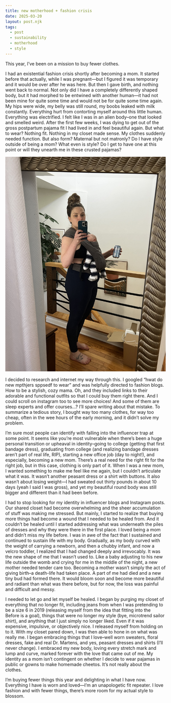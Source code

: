 ```yaml
---
title: new motherhood + fashion crisis
date: 2025-03-20
layout: post.njk
tags:
  - post
  - sustainability
  - motherhood
  - style
---
```


This year, I’ve been on a mission to buy fewer clothes.

I had an existential fashion crisis shortly after becoming a mom. It started before that actually, while I was pregnant—but I figured it was temporary and it would be over after he was here. But then I gave birth, and nothing went back to normal. Not only did I have a completely differently shaped body, but it had morphed to be entwined with another human—it had not been mine for quite some time and would not be for quite some time again. My hips were wide, my belly was still round, my boobs leaked with milk constantly. Everything hurt from contorting myself around this little human. Everything was electrified. I felt like I was in an alien body–one that looked and smelled weird. After the first few weeks, I was dying to get out of the gross postpartum pajama fit I had lived in and feel beautiful again. But what to wear? Nothing fit. Nothing in my closet made sense. My clothes suddenly needed function. But also form? Maternal but not matronly? Do I have style outside of being a mom? What even is style? Do I get to have one at this point or will they unearth me in these crusted pajamas?

<img class="img-post" src="/img/andrea_bb_carrier.jpg" alt="andrea with baby noah">

I decided to research and internet my way through this. I googled “hwat do new mpthjers sppsedf to wear” and was helpfully directed to fashion blogs. How to be a stylish, cozy mama. Oh, and they included links to their adorable and functional outfits so that I could buy them right there. And I could scroll on instagram too to see more choices! And some of them are sleep experts and offer courses…? I’ll spare writing about that mistake. To summarize a tedious story, I bought way too many clothes, for way too cheap, often in the wee hours of the early morning, and it didn’t solve my problem.

I’m sure most people can identify with falling into the influencer trap at some point. It seems like you’re most vulnerable when there’s been a huge personal transition or upheaval in identity–going to college (getting that first bandage dress), graduating from college (and realizing bandage dresses aren’t part of real life, RIP), starting a new office job (day to night!), and especially, becoming a new mom. There’s a real need for the right fit for the right job, but in this case, clothing is only part of it. When I was a new mom, I wanted something to make me feel like me again, but I couldn’t articulate what it was. It wasn’t another peasant dress or a shirt with buttons. It also wasn’t about losing weight—I had sweated out thirty pounds in about 10 days (yeah I said I was gross), and yet my beautiful round body was still bigger and different than it had been before.

I had to stop looking for my identity in influencer blogs and Instagram posts. Our shared closet had become overwhelming and the sheer accumulation of stuff was making me stressed. But mainly, I started to realize that buying more things had become a wound that I needed to be healed from. And it couldn’t be healed until I started addressing what was underneath the piles of dresses and why they were there in the first place. I loved being a mom and didn’t miss my life before. I was in awe of the fact that I sustained and continued to sustain life with my body. Gradually, as my body curved with the weight of carrying a newborn, and then a chubby infant, and now a velcro toddler, I realized that I had changed deeply and irrevocably. It was the new shape of me that I wasn’t used to. Like a baby adjusting to his new life outside the womb and crying for me in the middle of the night, a new mother needed tender care too. Becoming a mother wasn’t simply the act of giving birth–a death-life had taken place. A part of me had died and a new tiny bud had formed there. It would bloom soon and become more beautiful and radiant than what was there before, but for now, the loss was painful and difficult and messy.

I needed to let go and let myself be healed. I began by purging my closet of everything that no longer fit, including jeans from when I was pretending to be a size 6 in 2019 (releasing myself from the idea that fitting into the Before is a goal), things that were no longer my style (bye, microtrend sailor shirt), and anything that I just simply no longer liked. Even if it was expensive, impulsive, or objectively nice. I released myself from holding on to it. With my closet pared down, I was then able to hone in on what was really me. I began embracing things that I love–well worn sweaters, floral dresses, fake and real Dr. Martens, and yes, peasant dresses and shirts (I’ll never change). I embraced my new body, loving every stretch mark and lump and curve, marked forever with the love that came out of me. My identity as a mom isn’t contingent on whether I decide to wear pajamas in public or gowns to make homemade cheetos. It’s not really about the clothes.

I’m buying fewer things this year and delighting in what I have now. Everything I have is worn and loved—I’m an unapologetic fit repeater. I love fashion and with fewer things, there’s more room for my actual style to blossom.
